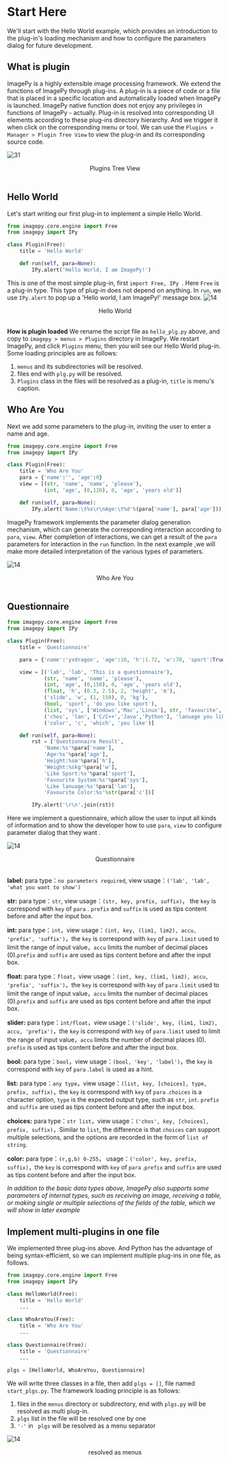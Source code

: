 # Start Here

We'll start with the Hello World example, which provides an introduction to the plug-in's loading mechanism and how to configure the parameters dialog for future development.



##  What is plugin

ImagePy is a highly extensible image processing framework. We extend the functions of ImagePy through plug-ins. A plug-in is a piece of code or a file that is placed in a specific location and automatically loaded when ImagePy is launched.  ImagePy native function does not enjoy any privileges in functions of ImagePy - actually. Plug-in is resolved into corresponding UI elements according to these plug-ins directory hierarchy. And we trigger it when click on the corresponding menu or tool. We can use the  `Plugins > Manager > Plugin Tree View`  to view the plug-in and its corresponding source code.

![31](http://idoc.imagepy.org/demoplugin/31.png)
<div align=center>Plugins Tree View</div><br>



## Hello World

Let's start writing our first plug-in to implement a simple Hello World.

```python
from imagepy.core.engine import Free
from imagepy import IPy

class Plugin(Free):
    title = 'Hello World'

    def run(self, para=None):
        IPy.alert('Hello World, I am ImagePy!')
```
This is one of the most simple plug-in, first `import Free, IPy `. Here `Free` is a plug-in type. This type of plug-in does not depend on anything. In `run`, we use `IPy.alert` to pop up a 'Hello world, I am ImagePy!' message box.
![14](http://idoc.imagepy.org/demoplugin/01.png)

<div align=center>Hello World</div><br>

**How is plugin loaded**
We rename the script file as  `hello_plg.py`  above, and copy to ` imagepy > menus > Plugins ` directory in ImagePy. We restart ImagePy, and click  ` Plugins ` menu, then you will see our Hello World plug-in. Some loading principles are as follows:

1. `menus` and its subdirectories will be resolved.
2. files end with `plg.py` will be resolved.
3. ` Plugins ` class in the files will be resolved as a plug-in, ` title ` is menu's caption.



## Who Are You

Next we add some parameters to the plug-in, inviting the user to enter a name and age.

```python
from imagepy.core.engine import Free
from imagepy import IPy

class Plugin(Free):
    title = 'Who Are You'
    para = {'name':'', 'age':0}
    view = [(str, 'name', 'name', 'please'),
            (int, 'age', (0,120), 0, 'age', 'years old')]

    def run(self, para=None):
        IPy.alert('Name:\t%s\r\nAge:\t%d'%(para['name'], para['age']))
```

ImagePy framework implements the parameter dialog generation mechanism, which can generate the corresponding interaction according to `para`, `view`. After completion of interactions, we can get a result of the `para` parameters for interaction in the ` run ` function. In the next example ,we will make more detailed interpretation of the various types of parameters.

![14](http://idoc.imagepy.org/demoplugin/02.png)
<div align=center>Who Are You</div><br>



## Questionnaire

```python
from imagepy.core.engine import Free
from imagepy import IPy

class Plugin(Free):
    title = 'Questionnaire'

    para = {'name':'yxdragon', 'age':10, 'h':1.72, 'w':70, 'sport':True, 'sys':'Mac', 'lan':['C/C++', 'Python'], 'c':(255,0,0)} 

    view = [('lab', 'lab', 'This is a questionnaire'),
            (str, 'name', 'name', 'please'), 
            (int, 'age', (0,150), 0, 'age', 'years old'),
            (float, 'h', (0.3, 2.5), 2, 'height', 'm'),
            ('slide', 'w', (1, 150), 0, 'kg'),
            (bool, 'sport', 'do you like sport'),
            (list, 'sys', ['Windows','Mac','Linux'], str, 'favourite', 'system'),
            ('chos', 'lan', ['C/C++','Java','Python'], 'lanuage you like(multi)'),
            ('color', 'c', 'which', 'you like')]

    def run(self, para=None):
        rst = ['Questionnaire Result', 
            'Name:%s'%para['name'], 
            'Age:%s'%para['age'],
            'Height:%sm'%para['h'], 
            'Weight:%skg'%para['w'], 
            'Like Sport:%s'%para['sport'],
            'Favourite System:%s'%para['sys'],
            'Like lanuage:%s'%para['lan'],
            'Favourite Color:%s'%str(para['c'])]

        IPy.alert('\r\n'.join(rst))
```
Here we implement a questionnaire, which allow the user to input all kinds of information and to show the developer how to use `para`, `view` to configure parameter dialog that they want .


![14](http://idoc.imagepy.org/demoplugin/03.png)
<div align=center>Questionnaire</div><br>

**label:** para type：`no parameters required`, view usage：`('lab', 'lab', 'what you want to show')`

**str:** para type：`str`, view usage：`(str, key, prefix, suffix)`， the ` key ` is correspond with ` key ` of  ` para ` . ` prefix ` and ` suffix ` is used as  tips content before and after the input box.

**int:** para type：`int`，view usage：`(int, key, (lim1, lim2), accu, 'prefix', 'suffix')`，the ` key ` is correspond with ` key ` of  ` para ` .` limit ` used to limit the range of input value，`accu` limits the number of decimal places (0).` prefix ` and ` suffix ` are used as  tips content before and after the input box.

**float:** para type：`float`，view usage：`(int, key, (lim1, lim2), accu, 'prefix', 'suffix')`，the ` key ` is correspond with ` key ` of  ` para ` .` limit ` used to limit the range of input value，`accu` limits the number of decimal places (0).` prefix ` and ` suffix ` are used as  tips content before and after the input box.

**slider:** para type：`int/float`，view usage：`('slide', key, (lim1, lim2), accu, 'prefix')`，the ` key ` is correspond with ` key ` of  ` para ` .` limit ` used to limit the range of input value，`accu` limits the number of decimal places (0). ` prefix ` is used as  tips content before and after the input box.

**bool:** para type：`bool`，view usage：`(bool, 'key', 'label')`，the ` key ` is correspond with ` key ` of  ` para ` .`label` is used as a hint.

**list:** para type：`any type`，view usage：`(list, key, [choices], type, prefix, suffix)`，the ` key ` is correspond with ` key ` of  ` para ` .`choices` is a character option, `type` is the expected output type, such as `str`, `int`. ` prefix ` and ` suffix ` are used as  tips content before and after the input box.

**choices:** para type：`str list`，view usage：`('chos', key, [choices], prefix, suffix)`，Similar to `list`, the difference is that `choices` can support multiple selections, and the options are recorded in the form of `list of string`.

**color:** para type：`(r,g,b) 0-255`， usage：`('color', key, prefix, suffix)`，the ` key ` is correspond with ` key ` of  ` para ` .` prefix ` and ` suffix ` are used as  tips content before and after the input box.



*In addition to the basic data types above, ImagePy also supports some parameters of internal types, such as receiving an image, receiving a table, or making single or multiple selections of the fields of the table, which we will show in later example*



## Implement multi-plugins in one file
We implemented three plug-ins above. And Python has the advantage of being syntax-efficient, so we can implement multiple plug-ins in one file, as follows.

```python
from imagepy.core.engine import Free
from imagepy import IPy

class HelloWorld(Free):
    title = 'Hello World'
    ...
    
class WhoAreYou(Free):
    title = 'Who Are You'
    ...
    
class Questionnaire(Free):
    title = 'Questionnaire'
    ...
    
plgs = [HelloWorld, WhoAreYou, Questionnaire]
```

We will write three classes in a file, then add `plgs = []`, file named `start_plgs.py`. The framework loading principle is as follows:

1.  files in the ` menus ` directory or subdirectory, end with `plgs.py` will be resolved as multi plug-in. 
2.  `plgs` list in the file will be resolved one by one
3. `'-'` in ` plgs`  will be resolved as a menu separator

![14](http://idoc.imagepy.org/demoplugin/04.png)

<div align=center>resolved as menus</div><br>

